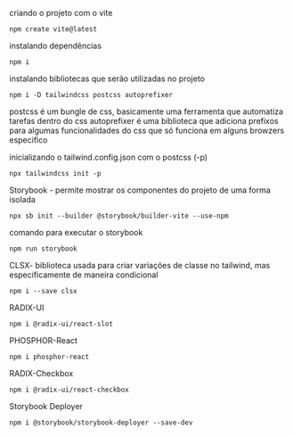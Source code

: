 criando o projeto com o vite
```
npm create vite@latest
```
instalando dependências
```
npm i
```
instalando bibliotecas que serão utilizadas no projeto
```
npm i -D tailwindcss postcss autoprefixer
```
postcss é um bungle de css, basicamente uma ferramenta que automatiza tarefas dentro do css
autoprefixer é uma biblioteca que adiciona prefixos para algumas funcionalidades do css que só funciona em alguns browzers especifico

inicializando o tailwind.config.json com o postcss (-p)
```
npx tailwindcss init -p
```
Storybook -  permite mostrar os componentes do projeto de uma forma isolada
```
npx sb init --builder @storybook/builder-vite --use-npm
```
comando para executar o storybook
```
npm run storybook
```
CLSX- biblioteca usada para criar variações de classe no tailwind, mas especificamente de maneira condicional
```
npm i --save clsx
```
RADIX-UI
```
npm i @radix-ui/react-slot
```
PHOSPHOR-React
```
npm i phosphor-react
```
RADIX-Checkbox
```
npm i @radix-ui/react-checkbox
```
Storybook Deployer
```
npm i @storybook/storybook-deployer --save-dev
```